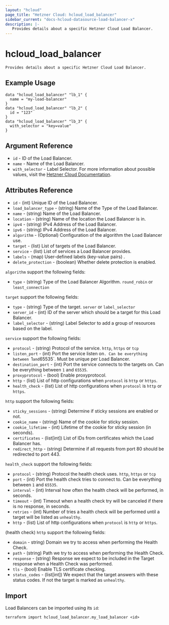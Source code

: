 ```yaml
---
layout: "hcloud"
page_title: "Hetzner Cloud: hcloud_load_balancer"
sidebar_current: "docs-hcloud-datasource-load-balancer-x"
description: |-
   Provides details about a specific Hetzner Cloud Load Balancer.
---
```


# hcloud_load_balancer

    Provides details about a specific Hetzner Cloud Load Balancer.

## Example Usage

```hcl
data "hcloud_load_balancer" "lb_1" {
  name = "my-load-balancer"
}
data "hcloud_load_balancer" "lb_2" {
  id = "123"
}
data "hcloud_load_balancer" "lb_3" {
  with_selector = "key=value"
}
```

## Argument Reference
- `id` - ID of the Load Balancer.
- `name` - Name of the Load Balancer.
- `with_selector` - Label Selector. For more information about possible values, visit the [Hetzner Cloud Documentation](https://docs.hetzner.cloud/#overview-label-selector).

## Attributes Reference

- `id` - (int) Unique ID of the Load Balancer.
- `load_balancer_type` - (string) Name of the Type of the Load Balancer.
- `name` - (string) Name of the Load Balancer.
- `location` - (string) Name of the location the Load Balancer is in.
- `ipv4` - (string) IPv4 Address of the Load Balancer.
- `ipv6` - (string) IPv4 Address of the Load Balancer.
- `algorithm` - (Optional) Configuration of the algorithm the Load Balancer use.
- `target` - (list) List of targets of the Load Balancer.
- `service` - (list) List of services a Load Balancer provides.
- `labels` - (map) User-defined labels (key-value pairs) .
- `delete_protection` - (boolean) Whether delete protection is enabled.

`algorithm` support the following fields:
- `type` - (string) Type of the Load Balancer Algorithm. `round_robin` or `least_connection`

`target` support the following fields:
- `type` - (string) Type of the target. `server` or `label_selector`
- `server_id` - (int) ID of the server which should be a target for this Load Balancer.
- `label_selector` - (string) Label Selector to add a group of resources based on the label.

`service` support the following fields:
- `protocol` - (string) Protocol of the service. `http`, `https` or `tcp`
- `listen_port` - (int) Port the service listen on`. Can be everything between `1` and `65535`. Must be unique per Load Balancer. 
- `destination_port` - (int) Port the service connects to the targets on. Can be everything between `1` and `65535`.
- `proxyprotocol` - (bool) Enable proxyprotocol.
- `http` - (list) List of http configurations when `protocol` is `http` or `https`.
- `health_check` - (list) List of http configurations when `protocol` is `http` or `https`.

`http` support the following fields:
- `sticky_sessions` - (string) Determine if sticky sessions are enabled or not.
- `cookie_name` - (string) Name of the cookie for sticky session.
- `cookie_lifetime` - (int) Lifetime of the cookie for sticky session (in seconds).
- `certificates` - (list[int]) List of IDs from certificates which the Load Balancer has.
- `redirect_http` - (string) Determine if all requests from port 80 should be redirected to port 443.

`health_check` support the following fields:
- `protocol` - (string) Protocol the health check uses. `http`, `https` or `tcp`
- `port` - (int) Port the health check tries to connect to. Can be everything between `1` and `65535`.
- `interval` - (int) Interval how often the health check will be performed, in seconds.
- `timeout` - (int) Timeout when a health check try will be canceled if there is no response, in seconds.
- `retries` - (int) Number of tries a health check will be performed until a target will be listed as `unhealthy`.
- `http` - (list) List of http configurations when `protocol` is `http` or `https`.

(health check) `http` support the following fields:
- `domain` -  string) Domain we try to access when performing the Health Check.
- `path` - (string) Path we try to access when performing the Health Check.
- `response` - (string) Response we expect to be included in the Target response when a Health Check was performed.
- `tls` - (bool) Enable TLS certificate checking.
- `status_codes` - (list[int]) We expect that the target answers with these status codes. If not the target is marked as `unhealthy`.


## Import

Load Balancers can be imported using its `id`:

```
terraform import hcloud_load_balancer.my_load_balancer <id>
```
